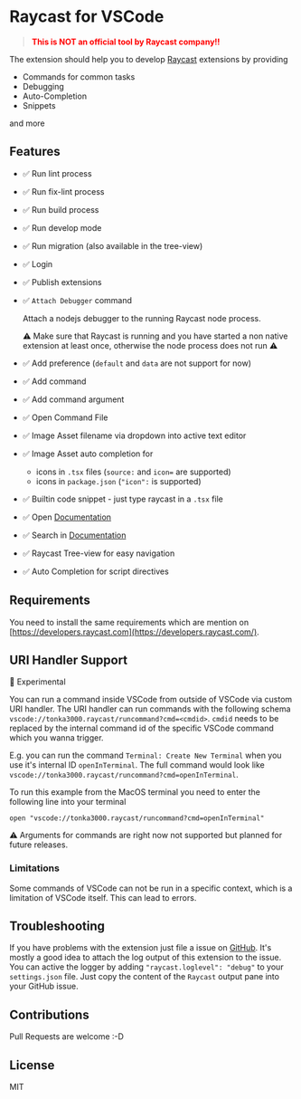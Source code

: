 # Raycast for VSCode

> <span style="color:red; font-weight:bold;">This is NOT an official tool by Raycast company!!</span>

The extension should help you to develop [Raycast](https://raycast.com) extensions by providing

- Commands for common tasks
- Debugging
- Auto-Completion
- Snippets

and more

## Features

- ✅ Run lint process
- ✅ Run fix-lint process
- ✅ Run build process
- ✅ Run develop mode
- ✅ Run migration (also available in the tree-view)
- ✅ Login
- ✅ Publish extensions
- ✅ `Attach Debugger` command

  Attach a nodejs debugger to the running Raycast node process.

  ⚠️ Make sure that Raycast is running and you have started a non native extension at least once, otherwise the node process does not run ⚠️

- ✅ Add preference (`default` and `data` are not support for now)
- ✅ Add command
- ✅ Add command argument
- ✅ Open Command File
- ✅ Image Asset filename via dropdown into active text editor
- ✅ Image Asset auto completion for
  - icons in `.tsx` files (`source:` and `icon=` are supported)
  - icons in `package.json` (`"icon":` is supported)
- ✅ Builtin code snippet - just type raycast in a `.tsx` file
- ✅ Open [Documentation](https://developers.raycast.com)
- ✅ Search in [Documentation](https://developers.raycast.com)
- ✅ Raycast Tree-view for easy navigation
- ✅ Auto Completion for script directives

## Requirements

You need to install the same requirements which are mention on [https://developers.raycast.com](https://developers.raycast.com/).

## URI Handler Support

🚧 Experimental

You can run a command inside VSCode from outside of VSCode via custom URI handler.
The URI handler can run commands with the following schema `vscode://tonka3000.raycast/runcommand?cmd=<cmdid>`.
`cmdid` needs to be replaced by the internal command id of the specific VSCode command which you wanna trigger.

E.g. you can run the command `Terminal: Create New Terminal` when you use it's internal ID `openInTerminal`.
The full command would look like `vscode://tonka3000.raycast/runcommand?cmd=openInTerminal`.

To run this example from the MacOS terminal you need to enter the following line into your terminal

`open "vscode://tonka3000.raycast/runcommand?cmd=openInTerminal"`

⚠️ Arguments for commands are right now not supported but planned for future releases.

### Limitations

Some commands of VSCode can not be run in a specific context, which is a limitation of VSCode itself.
This can lead to errors.

## Troubleshooting

If you have problems with the extension just file a issue on [GitHub](https://github.com/tonka3000/vscode-raycast/issues). It's mostly a good idea to attach the log output of this extension to the issue. You can active the logger by adding `"raycast.loglevel": "debug"` to your `settings.json` file. Just copy the content of the `Raycast` output pane into your GitHub issue.

## Contributions

Pull Requests are welcome :-D

## License

MIT
